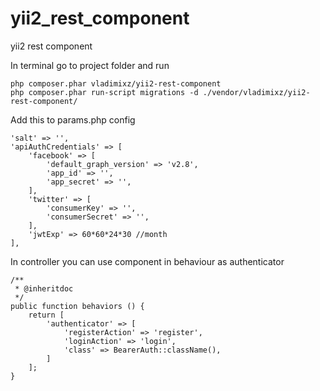 # yii2_rest_component
yii2 rest component

In terminal go to project folder and run
````
php composer.phar vladimixz/yii2-rest-component
php composer.phar run-script migrations -d ./vendor/vladimixz/yii2-rest-component/
````

Add this to params.php config
````
'salt' => '',
'apiAuthCredentials' => [
    'facebook' => [
        'default_graph_version' => 'v2.8',
        'app_id' => '',
        'app_secret' => '',
    ],
    'twitter' => [
        'consumerKey' => '',
        'consumerSecret' => '',
    ],
    'jwtExp' => 60*60*24*30 //month
],
````

In controller you can use component in behaviour as authenticator
````
/**
 * @inheritdoc
 */
public function behaviors () {
    return [
        'authenticator' => [
            'registerAction' => 'register',
            'loginAction' => 'login',
            'class' => BearerAuth::className(),
        ]
    ];
}
````
